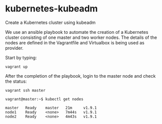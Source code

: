# kubernetes-kubeadm
Create a Kubernetes cluster using kubeadm

We use an ansible playbook to automate the creation of a Kubernetes cluster consisting of one master and two worker nodes.
The details of the nodes are defined in the Vagrantfile and Virtualbox is being used as provider.

Start by typing:

```vagrant up```

After the completion of the playbook, login to the master node and check the status:

```vagrant ssh master```


```vagrant@master:~$ kubectl get nodes```

```NAME     STATUS   ROLES    AGE     VERSION
master   Ready    master   21m     v1.9.1
node1    Ready    <none>   7m44s   v1.9.1
node2    Ready    <none>   4m43s   v1.9.1
```
